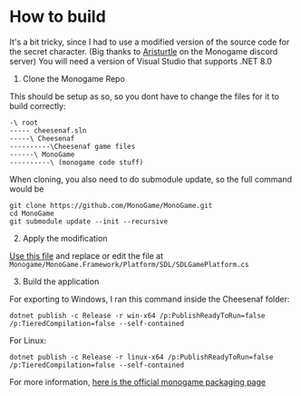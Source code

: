 # How to build
It's a bit tricky, since I had to use a modified version of the source code for the secret character. (Big thanks to [Aristurtle](https://github.com/AristurtleDev) on the Monogame discord server)
You will need a version of Visual Studio that supports .NET 8.0
1. Clone the Monogame Repo

This should be setup as so, so you dont have to change the files for it to build correctly:
```
-\ root
----- cheesenaf.sln
-----\ Cheesenaf
----------\Cheesenaf game files
------\ MonoGame
----------\ (monogame code stuff)
```


When cloning, you also need to do submodule update, so the full command would be
```
git clone https://github.com/MonoGame/MonoGame.git
cd MonoGame
git submodule update --init --recursive
```
2. Apply the modification

[Use this file](https://github.com/MonoGame/MonoGame/pull/8248/files) and replace or edit the file at `Monogame/MonoGame.Framework/Platform/SDL/SDLGamePlatform.cs`

3. Build the application

For exporting to Windows, I ran this command inside the Cheesenaf folder:
```
dotnet publish -c Release -r win-x64 /p:PublishReadyToRun=false /p:TieredCompilation=false --self-contained
```
For Linux:
```
dotnet publish -c Release -r linux-x64 /p:PublishReadyToRun=false /p:TieredCompilation=false --self-contained
```

For more information, [here is the official monogame packaging page](https://monogame.net/articles/packaging_games.html)
